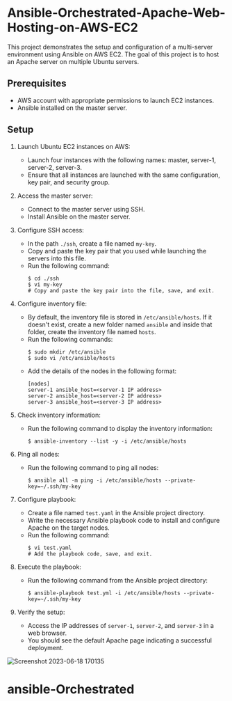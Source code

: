 # Ansible-Orchestrated-Apache-Web-Hosting-on-AWS-EC2

This project demonstrates the setup and configuration of a multi-server environment using Ansible on AWS EC2. The goal of this project is to host an Apache server on multiple Ubuntu servers.

## Prerequisites

- AWS account with appropriate permissions to launch EC2 instances.
- Ansible installed on the master server.

## Setup

1. Launch Ubuntu EC2 instances on AWS:
   - Launch four instances with the following names: master, server-1, server-2, server-3.
   - Ensure that all instances are launched with the same configuration, key pair, and security group.

2. Access the master server:
   - Connect to the master server using SSH.
   - Install Ansible on the master server.

3. Configure SSH access:
   - In the path `./ssh`, create a file named `my-key`.
   - Copy and paste the key pair that you used while launching the servers into this file.
   - Run the following command:
     ```
     $ cd ./ssh
     $ vi my-key
     # Copy and paste the key pair into the file, save, and exit.
     ```

4. Configure inventory file:
   - By default, the inventory file is stored in `/etc/ansible/hosts`. If it doesn't exist, create a new folder named `ansible` and inside that folder, create the inventory file named `hosts`.
   - Run the following commands:
     ```
     $ sudo mkdir /etc/ansible
     $ sudo vi /etc/ansible/hosts
     ```
   - Add the details of the nodes in the following format:
     ```
     [nodes]
     server-1 ansible_host=<server-1 IP address>
     server-2 ansible_host=<server-2 IP address>
     server-3 ansible_host=<server-3 IP address>
     ```
5. Check inventory information:
   - Run the following command to display the inventory information:
     ```
     $ ansible-inventory --list -y -i /etc/ansible/hosts
     ```
     
6. Ping all nodes:
   - Run the following command to ping all nodes:
     ```
     $ ansible all -m ping -i /etc/ansible/hosts --private-key=~/.ssh/my-key
     ```     
     
6. Configure playbook:
   - Create a file named `test.yaml` in the Ansible project directory.
   - Write the necessary Ansible playbook code to install and configure Apache on the target nodes.
   - Run the following command:
     ```
     $ vi test.yaml
     # Add the playbook code, save, and exit.
     ```
7. Execute the playbook:
   - Run the following command from the Ansible project directory:
     ```
     $ ansible-playbook test.yml -i /etc/ansible/hosts --private-key=~/.ssh/my-key
     ```

8. Verify the setup:
   - Access the IP addresses of `server-1`, `server-2`, and `server-3` in a web browser.
   - You should see the default Apache page indicating a successful deployment.
  


![Screenshot 2023-06-18 170135](https://github.com/harshartz/Ansible-Orchestrated-Apache-Web-Hosting-on-AWS-EC2/assets/130890384/0c673d82-cc1b-47b9-a71a-7f108cb61155)


# ansible-Orchestrated
